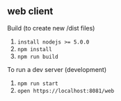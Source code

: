 ## web client

Build (to create new /dist files)

1. `install nodejs >= 5.0.0`
2. `npm install`
3. `npm run build`

To run a dev server (development)

1. `npm run start`
2. `open https://localhost:8081/web`

